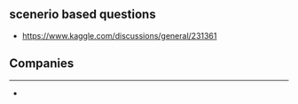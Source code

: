 
## scenerio based questions
- https://www.kaggle.com/discussions/general/231361
## Companies
---
- 